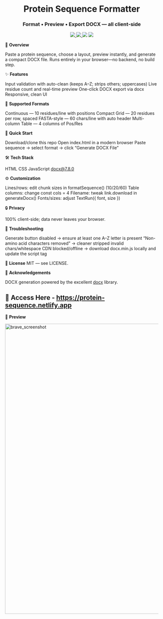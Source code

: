 <h1 align="center">Protein Sequence Formatter</h1> <h3 align="center">Format • Preview • Export DOCX — all client‑side</h3><p align="center"> <a href="./LICENSE"> <img src="https://img.shields.io/badge/License-MIT-yellow.svg"> </a> <a href="https://cdnjs.com/libraries/docx"> <img src="https://img.shields.io/badge/docx-7.8.0-5C6BC0?logo=microsoftword&logoColor=white"> </a> <img src="https://img.shields.io/badge/Built%20with-Vanilla%20JS-F7DF1E?logo=javascript&logoColor=black"> <img src="https://img.shields.io/badge/Status-Stable-brightgreen"> </p>

🧬 <b>Overview</b>

Paste a protein sequence, choose a layout, preview instantly, and generate a compact DOCX file. Runs entirely in your browser—no backend, no build step.

✨ <b>Features</b>

Input validation with auto-clean (keeps A–Z; strips others; uppercases)
Live residue count and real-time preview
One-click DOCX export via docx
Responsive, clean UI

📐 <b>Supported Formats</b>

Continuous — 10 residues/line with positions
Compact Grid — 20 residues per row, spaced
FASTA-style — 60 chars/line with auto header
Multi-column Table — 4 columns of Pos/Res

🚀 <b>Quick Start</b>

Download/clone this repo
Open index.html in a modern browser
Paste sequence → select format → click “Generate DOCX File”

🛠️ <b>Tech Stack</b>

HTML CSS JavaScript docx@7.8.0

⚙️ <b>Customization</b>

Lines/rows: edit chunk sizes in formatSequence() (10/20/60)
Table columns: change const cols = 4
Filename: tweak link.download in generateDocx()
Fonts/sizes: adjust TextRun({ font, size })

🔒 <b>Privacy</b>

100% client-side; data never leaves your browser.

🐛 <b>Troubleshooting</b>

Generate button disabled → ensure at least one A–Z letter is present
“Non-amino acid characters removed” → cleaner stripped invalid chars/whitespace
CDN blocked/offline → download docx.min.js locally and update the script tag

📄 <b>License</b>
MIT — see LICENSE.

🙏 <b>Acknowledgements</b>

DOCX generation powered by the excellent <a href="https://github.com/dolanmiu/docx">docx</a> library.

## 🔗 Access Here - https://protein-sequence.netlify.app

📸 <b>Preview</b>

<img width="663" height="950" alt="brave_screenshot" src="https://github.com/user-attachments/assets/03c99045-5df2-4ec1-bdd3-fdc0a9b1634b" />
